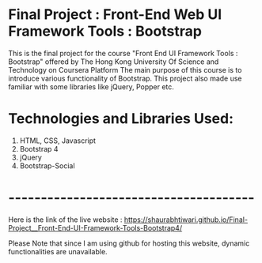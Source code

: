 # Final Project : Front-End Web UI Framework Tools : Bootstrap
This is the final project for the course "Front End UI Framework Tools : Bootstrap" offered by The Hong Kong University Of Science and Technology on Coursera Platform
The main purpose of this course is to introduce various functionality of Bootstrap.
This project also made use familiar with some libraries like jQuery, Popper etc.

# Technologies and Libraries Used:
1. HTML, CSS, Javascript
2. Bootstrap 4
3. jQuery
4. Bootstrap-Social

# --------------------------------------

Here is the link of the live website : https://shaurabhtiwari.github.io/Final-Project__Front-End-UI-Framework-Tools-Bootstrap4/

Please Note that since I am using github for hosting this website, dynamic functionalities are unavailable.
